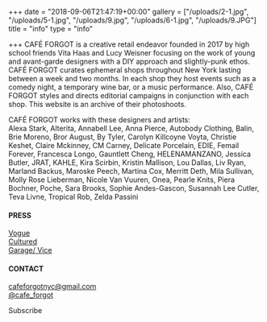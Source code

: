 +++
date = "2018-09-06T21:47:19+00:00"
gallery = ["/uploads/2-1.jpg", "/uploads/5-1.jpg", "/uploads/9.jpg", "/uploads/6-1.jpg", "/uploads/9.JPG"]
title = "info"
type = "info"

+++
CAFÉ FORGOT is a creative retail endeavor founded in 2017 by high school friends Vita Haas and Lucy Weisner focusing on the work of young and avant-garde designers with a DIY approach and slightly-punk ethos. CAFÉ FORGOT curates ephemeral shops throughout New York lasting between a week and two months. In each shop they host events such as a comedy night, a temporary wine bar, or a music performance. Also, CAFÉ FORGOT styles and directs editorial campaigns in conjunction with each shop. This website is an archive of their photoshoots.

CAFÉ FORGOT works with these designers and artists:  
Alexa Stark, Alterita, Annabell Lee, Anna Pierce, Autobody Clothing, Balin, Brie Moreno, Bror August, By Tyler, Carolyn Killcoyne Voyta, Christie Keshet, Claire Mckinney, CM Carney, Delicate Porcelain, EDIE, Femail Forever, Francesca Longo, Gauntlett Cheng, HELENAMANZANO, Jessica Butler, JRAT, KAHLE, Kira Scirbin, Kristin Mallison, Lou Dallas, Liv Ryan, Marland Backus, Maroske Peech, Martina Cox, Merritt Deth, Mila Sullivan, Molly Rose Lieberman, Nicole Van Vuuren, Onea, Pearle Knits, Piera Bochner, Poche, Sara Brooks, Sophie Andes-Gascon, Susannah Lee Cutler, Teva Livne, Tropical Rob, Zelda Passini

#### PRESS  
[Vogue](https://www.vogue.com/article/cafe-forgot-vita-haas-lucy-weisner "Vogue")  
[Cultured](https://www.culturedmag.com/cafe-forgot/ "Cultured")  
[Garage/ Vice](https://garage.vice.com/en_us/article/8xpnwp/cafe-forgot "Garage/Vice")

#### CONTACT  
[cafeforgotnyc@gmail.com](mailto:cafeforgotnyc@gmail.com "cafeforgotnyc@gmail.com")  
[@cafe_forgot](https://www.instagram.com/cafe_forgot/?hl=en "@cafe_forgot")

Subscribe